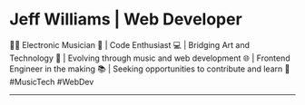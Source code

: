 # Jeff Williams | Web Developer
👨‍💻 Electronic Musician 🎵 | Code Enthusiast 💻 | Bridging Art and Technology 🚀 | Evolving through music and web development 🌐 | Frontend Engineer in the making 📚 | Seeking opportunities to contribute and learn 🌟 #MusicTech #WebDev
*****

<!--
**orphandeity/orphandeity** is a ✨ _special_ ✨ repository because its `README.md` (this file) appears on your GitHub profile.

Here are some ideas to get you started:

- 🔭 I’m currently working on ...
- 🌱 I’m currently learning ...
- 👯 I’m looking to collaborate on ...
- 🤔 I’m looking for help with ...
- 💬 Ask me about ...
- 📫 How to reach me: ...
- 😄 Pronouns: ...
- ⚡ Fun fact: ...
-->
